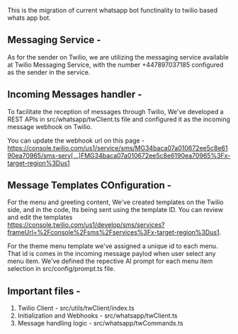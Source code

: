 This is the migration of current whatsapp bot functinality to twilio based whats app bot. 

## Messaging Service -

As for the sender on Twilio, we are utilizing the messaging service available at Twilio Messaging Service, with the number +447897037185 configured as the sender in the service.

## Incoming Messages handler - 

To facilitate the reception of messages through Twilio, We've developed a REST APIs in
src/whatsapp/twClient.ts file and configured it as the incoming message webhook on Twilio.

You can update the webhook url on this page -
https://console.twilio.com/us1/service/sms/MG34baca07a010672ee5c8e6190ea70965/sms-serv[…]FMG34baca07a010672ee5c8e6190ea70965%3Fx-target-region%3Dus1

## Message Templates COnfiguration -

For the menu and greeting content, We've created templates on the Twilio side, and in the code, Its being sent using the template ID. You can review and edit the templates https://console.twilio.com/us1/develop/sms/services?frameUrl=%2Fconsole%2Fsms%2Fservices%3Fx-target-region%3Dus1. 

For the theme menu template we've assigned a unique id to each menu. That id is comes in the 
incoming message paylod when user select any menu item. We've defined the repective AI prompt
for each menu item selection in src/config/prompt.ts file.


## Important files - 

1. Twilio Client - src/utils/twClient/index.ts
2. Initialization and Webhooks - src/whatsapp/twClient.ts
3. Message handling logic - src/whatsapp/twCommands.ts
